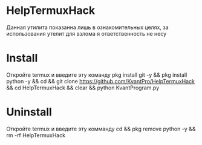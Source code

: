 # HelpTermuxHack
Данная утилита показанна лишь в ознакомительных целях, за использования утелит для взлома я ответственность не несу
# Install
Откройте termux и введите эту команду
pkg install git -y && pkg install python -y && cd && git clone https://github.com/KvantPro/HelpTermuxHack && cd HelpTermuxHack && clear && python KvantProgram.py
# Uninstall
Откройте termux и введите эту комманду
cd && pkg remove python -y && rm -rf HelpTermuxHack 
